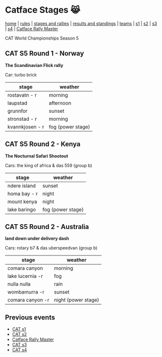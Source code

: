 # Catface Stages 😹

[home](index.md) | [rules](rules.md) | [stages and rallies](stages.md) | [results and standings](results.md) | [teams](teams.md) | [s1](seasons/s1/s1_index.md) | [s2](seasons/s2/s2_index.md) | [s3](seasons/s3/s3_index.md) | [s4](seasons/s4/s4_index.md) | 
[Catface Rally Master](rally_master.md)

CAT World Championships Season 5

## CAT S5 Round 1 - Norway

**The Scandinavian Flick rally**

Car: turbo brick

| stage | weather |
| ----- | ------  |
| rostavatn - r | morning |
| laupstad | afternoon |
| grunnfor | sunset |
| stronstad - r | morning |
| kvannkjosen - r | fog (power stage) |


## CAT S5 Round 2 - Kenya

**The Nocturnal Safari Shootout**

Cars:  the king of africa & das 559 (group b)

| stage | weather |
| ----- | ------  |
| ndere island |  sunset | 
| homa bay - r |  night | 
| mount kenya |  night | 
| lake baringo | fog (power stage) | 

## CAT S5 Round 2 - Australia

**land down under delivery dash**

Cars: rotary b7 & das uberspeedvan (group b)

| stage | weather |
| ----- | ------  |
| comara canyon | morning | 
| lake lucernia -r | fog | 
| nulla nulla | rain |  
| wombamurra -r | sunset | 
| comara canyon -r |  night (power stage) | 


## Previous events
- [CAT s1](seasons/s1/s1_index.md)
- [CAT s2](seasons/s2/s2_index.md)
- [Catface Rally Master](rally_master.md)
- [CAT s3](seasons/s3/s3_index.md)
- [CAT s4](seasons/s4/s4_index.md)

